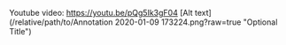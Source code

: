 Youtube video: https://youtu.be/pQg5Ik3gF04
[Alt text](/relative/path/to/Annotation 2020-01-09 173224.png?raw=true "Optional Title")



